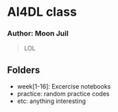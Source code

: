 # AI4DL class
### Author: Moon Juil

> LOL

## Folders
- week[1-16]: Excercise notebooks
- practice: random practice codes
- etc: anything interesting

